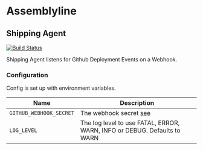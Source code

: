 # Assemblyline
## Shipping Agent

[![Build Status](https://travis-ci.org/assemblyline/shipping_agent.svg?branch=master)](https://travis-ci.org/assemblyline/shipping_agent)

Shipping Agent listens for Github Deployment Events on a Webhook.

### Configuration

Config is set up with environment variables.

|Name                    | Description|
|------------------------|------------|
|`GITHUB_WEBHOOK_SECRET` | The webhook secret [see](https://developer.github.com/v3/repos/hooks/#create-a-hook) |
|`LOG_LEVEL`             | The log level to use FATAL, ERROR, WARN, INFO or DEBUG. Defaults to WARN             |
